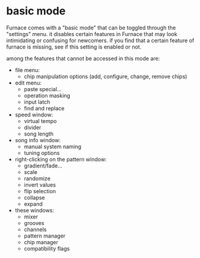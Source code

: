 # basic mode

Furnace comes with a "basic mode" that can be toggled through the "settings" menu. it disables certain features in Furnace that may look intimidating or confusing for newcomers. if you find that a certain feature of furnace is missing, see if this setting is enabled or not.

among the features that cannot be accessed in this mode are:
* file menu:
  * chip manipulation options (add, configure, change, remove chips)
* edit menu:
  * paste special&hellip;
  * operation masking
  * input latch
  * find and replace
* speed window:
  * virtual tempo
  * divider
  * song length
* song info window:
  * manual system naming
  * tuning options
* right-clicking on the pattern window:
  * gradient/fade&hellip;
  * scale
  * randomize
  * invert values
  * flip selection
  * collapse
  * expand
* these windows:
  * mixer
  * grooves
  * channels
  * pattern manager
  * chip manager
  * compatibility flags

